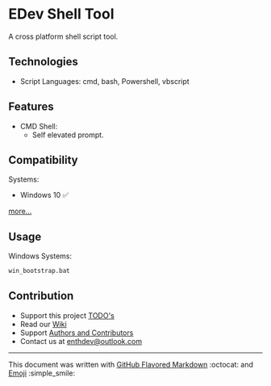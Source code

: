 # EDev Shell Tool

A cross platform shell script tool.

## Technologies

* Script Languages: cmd, bash, Powershell, vbscript

## Features

* CMD Shell:
  * Self elevated prompt.

## Compatibility

Systems:
* Windows 10 :white_check_mark:

[more...](TODO.md#compatibility)

## Usage

Windows Systems:

```bat
win_bootstrap.bat
```

## Contribution
* Support this project [TODO's](TODO.md)
* Read our [Wiki](https://github.com/EnthDev/edevshelltool/wiki)
* Support [Authors and Contributors](THANKS.md)
* Contact us at [enthdev@outlook.com](mailto:enthdev@outlook.com)

***

This document was written with [GitHub Flavored Markdown](https://guides.github.com/features/mastering-markdown/) :octocat: and [Emoji](http://www.webpagefx.com/tools/emoji-cheat-sheet/) :simple_smile: